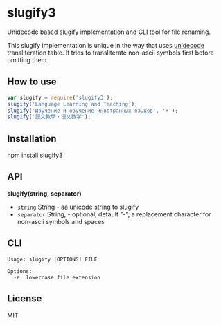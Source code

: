 # slugify3

Unidecode based slugify implementation and CLI tool for file renaming.

This slugify implementation is unique in the way that uses [unidecode](https://www.npmjs.org/package/unidecode) transliteration table. It tries to transliterate non-ascii symbols first before omitting them.

## How to use

``` js
var slugify = require('slugify3');
slugify('Language Learning and Teaching');
slugify('Изучение и обучение иностранных языков', '+');
slugify('語文教學・语文教学');
```

## Installation

npm install slugify3

## API

**slugify(string, separator)**

- `string` String - aa unicode string to slugify
- `separator` String, - optional, default "-", a replacement character for non-ascii symbols and spaces

## CLI

```
Usage: slugify [OPTIONS] FILE

Options:
  -e  lowercase file extension
```

## License

MIT
